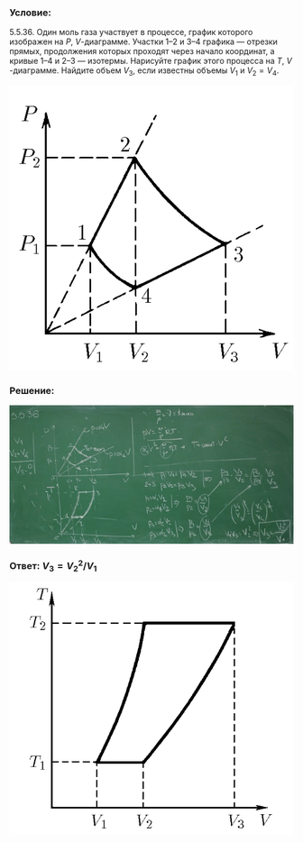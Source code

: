 ###  Условие:

$5.5.36.$ Один моль газа участвует в процессе, график которого изображен на $P$, $V$-диаграмме. Участки $1–2$ и $3–4$ графика — отрезки прямых, продолжения которых проходят через начало координат, а кривые $1–4$ и $2–3$ — изотермы. Нарисуйте график этого процесса на $T$, $V$ -диаграмме. Найдите объем $V_3$, если известны объемы $V_1$ и $V_2 = V_4$.

![К задаче $5.5.36$|571x573, 40%](../../img/5.5.36/5.5.36.png)

###  Решение:

![|640x312, 100%](../../img/5.5.36/1.jpg)

###  Ответ: $V_3 = V_2^2 /V_1$

![К ответу $5.5.36$|685x608, 45%](../../img/5.5.36/5.5.36s.png)